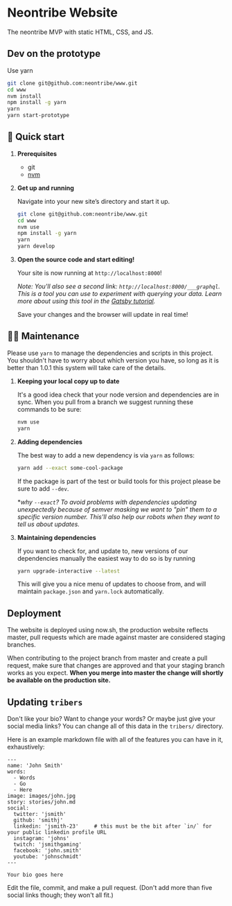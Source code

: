 # Neontribe Website

The neontribe MVP with static HTML, CSS, and JS.

## Dev on the prototype

Use yarn

```bash
git clone git@github.com:neontribe/www.git
cd www
nvm install
npm install -g yarn
yarn
yarn start-prototype
```

## 🚀 Quick start

1.  **Prerequisites**

    - git
    - [nvm](https://github.com/creationix/nvm)

1.  **Get up and running**

    Navigate into your new site’s directory and start it up.

    ```sh
    git clone git@github.com:neontribe/www.git
    cd www
    nvm use
    npm install -g yarn
    yarn
    yarn develop
    ```

1.  **Open the source code and start editing!**

    Your site is now running at `http://localhost:8000`!

    _Note: You'll also see a second link: `http://localhost:8000/___graphql`. This is a tool you can use to experiment with querying your data. Learn more about using this tool in the [Gatsby tutorial](https://www.gatsbyjs.org/tutorial/part-five/#introducing-graphiql)._

    Save your changes and the browser will update in real time!

## 👷‍♀️ Maintenance

Please use `yarn` to manage the dependencies and scripts in this project. You shouldn't have to worry about which version you have, so long as it is better than 1.0.1 this system will take care of the details.

1. **Keeping your local copy up to date**

   It's a good idea check that your node version and dependencies are in sync. When you pull from a branch we suggest running these commands to be sure:

   ```sh
   nvm use
   yarn
   ```

1. **Adding dependencies**

   The best way to add a new dependency is via `yarn` as follows:

   ```sh
   yarn add --exact some-cool-package
   ```

   If the package is part of the test or build tools for this project please be sure to add `--dev`.

   \*_why `--exact`? To avoid problems with dependencies updating unexpectedly because of semver masking we want to "pin" them to a specific version number. This'll also help our robots when they want to tell us about updates._

1. **Maintaining dependencies**

   If you want to check for, and update to, new versions of our dependencies manually the easiest way to do so is by running

   ```sh
   yarn upgrade-interactive --latest
   ```

   This will give you a nice menu of updates to choose from, and will maintain `package.json` and `yarn.lock` automatically.

## Deployment

The website is deployed using now.sh, the production website reflects master, pull requests which are made against master are considered staging branches.

When contributing to the project branch from master and create a pull request, make sure that changes are approved and that your staging branch works as you expect. **When you merge into master the change will shortly be available on the production site.**

## Updating `tribers`

Don't like your bio? Want to change your words? Or maybe just give your social media links? You can change all of this data in the `tribers/` directory.

Here is an example markdown file with all of the features you can have in it, exhaustively:

    ---
    name: 'John Smith'
    words:
      - Words
      - Go
      - Here
    image: images/john.jpg
    story: stories/john.md
    social:
      twitter: 'jsmith'
      github: 'smithj'
      linkedin: 'jsmith-23'     # this must be the bit after `in/` for your public linkedin profile URL
      instagram: 'johns'
      twitch: 'jsmithgaming'
      facebook: 'john.smith'
      youtube: 'johnschmidt'
    ---

    Your bio goes here

Edit the file, commit, and make a pull request. (Don't add more than five social links though; they won't all fit.)

